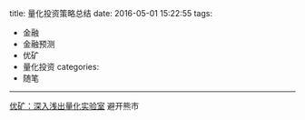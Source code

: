title: 量化投资策略总结
date: 2016-05-01 15:22:55
tags:
- 金融
- 金融预测
- 优矿
- 量化投资
categories:
- 随笔
---
[优矿：深入浅出量化实验室](https://uqer.io/img/%E6%B7%B1%E5%85%A5%E6%B5%85%E5%87%BA%E9%87%8F%E5%8C%96%E5%AE%9E%E9%AA%8C%E5%AE%A4.pdf)
避开熊市